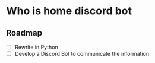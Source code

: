 # Who is home discord bot

## Roadmap

* [ ]  Rewrite in Python
* [ ]  Develop a Discord Bot to communicate the information
